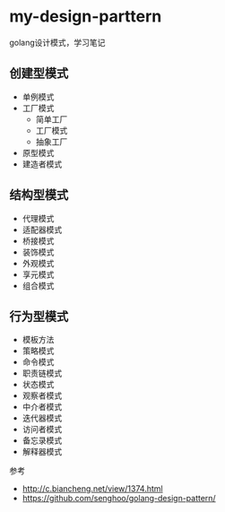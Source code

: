 # my-design-parttern
golang设计模式，学习笔记

## 创建型模式
- 单例模式
- 工厂模式
  - 简单工厂
  - 工厂模式
  - 抽象工厂
- 原型模式
- 建造者模式
## 结构型模式
- 代理模式
- 适配器模式
- 桥接模式
- 装饰模式
- 外观模式
- 享元模式
- 组合模式
## 行为型模式
- 模板方法
- 策略模式
- 命令模式
- 职责链模式
- 状态模式
- 观察者模式
- 中介者模式
- 迭代器模式
- 访问者模式
- 备忘录模式
- 解释器模式

参考
- http://c.biancheng.net/view/1374.html
- https://github.com/senghoo/golang-design-pattern/